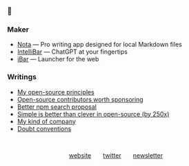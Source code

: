 ### 👋

### Maker

- [Nota](https://nota.md/) — Pro writing app designed for local Markdown files
- [IntelliBar](https://intellibar.app/) — ChatGPT at your fingertips
- [iBar](https://ibar.app/) — Launcher for the web

### Writings

- [My open-source principles](https://astoilkov.com/my-open-source-principles)
- [Open-source contributors worth sponsoring](https://astoilkov.com/open-source-contributors-worth-sponsoring)
- [Better npm search proposal](https://astoilkov.com/better-npm-search-proposal)
- [Simple is better than clever in open-source (by 250x)](https://astoilkov.com/simple-is-better-than-clever-in-open-source-by-250x)
- [My kind of company](https://astoilkov.com/my-kind-of-company)
- [Doubt conventions](https://astoilkov.com/doubt-conventions)

<p>&nbsp;</p>

<p align="center">
  <a href="https://astoilkov.com/">website</a>
  &nbsp;
  &nbsp;
  &nbsp;
  <a href="https://twitter.com/antoniostoilkov">twitter</a>
  &nbsp;
  &nbsp;
  &nbsp;
  <a href="https://astoilkov.com/newsletter">newsletter</a>
</p>
